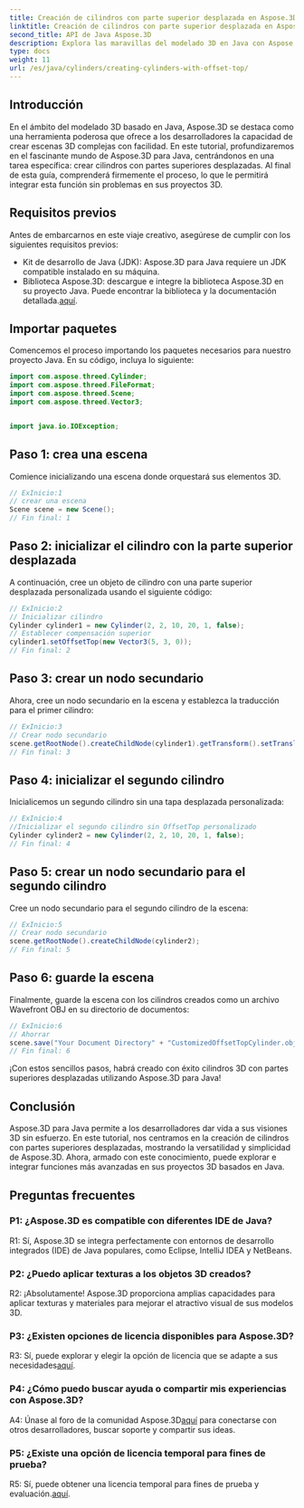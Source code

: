 ```yaml
---
title: Creación de cilindros con parte superior desplazada en Aspose.3D para Java
linktitle: Creación de cilindros con parte superior desplazada en Aspose.3D para Java
second_title: API de Java Aspose.3D
description: Explora las maravillas del modelado 3D en Java con Aspose.3D. Aprenda a crear cilindros cautivadores con tapas desplazadas sin esfuerzo.
type: docs
weight: 11
url: /es/java/cylinders/creating-cylinders-with-offset-top/
---
```

## Introducción

En el ámbito del modelado 3D basado en Java, Aspose.3D se destaca como una herramienta poderosa que ofrece a los desarrolladores la capacidad de crear escenas 3D complejas con facilidad. En este tutorial, profundizaremos en el fascinante mundo de Aspose.3D para Java, centrándonos en una tarea específica: crear cilindros con partes superiores desplazadas. Al final de esta guía, comprenderá firmemente el proceso, lo que le permitirá integrar esta función sin problemas en sus proyectos 3D.

## Requisitos previos

Antes de embarcarnos en este viaje creativo, asegúrese de cumplir con los siguientes requisitos previos:

- Kit de desarrollo de Java (JDK): Aspose.3D para Java requiere un JDK compatible instalado en su máquina.
- Biblioteca Aspose.3D: descargue e integre la biblioteca Aspose.3D en su proyecto Java. Puede encontrar la biblioteca y la documentación detallada.[aquí](https://releases.aspose.com/3d/java/).

## Importar paquetes

Comencemos el proceso importando los paquetes necesarios para nuestro proyecto Java. En su código, incluya lo siguiente:

```java
import com.aspose.threed.Cylinder;
import com.aspose.threed.FileFormat;
import com.aspose.threed.Scene;
import com.aspose.threed.Vector3;


import java.io.IOException;
```

## Paso 1: crea una escena

Comience inicializando una escena donde orquestará sus elementos 3D.

```java
// ExInicio:1
// crear una escena
Scene scene = new Scene();
// Fin final: 1
```

## Paso 2: inicializar el cilindro con la parte superior desplazada

A continuación, cree un objeto de cilindro con una parte superior desplazada personalizada usando el siguiente código:

```java
// ExInicio:2
// Inicializar cilindro
Cylinder cylinder1 = new Cylinder(2, 2, 10, 20, 1, false);
// Establecer compensación superior
cylinder1.setOffsetTop(new Vector3(5, 3, 0));
// Fin final: 2
```

## Paso 3: crear un nodo secundario

Ahora, cree un nodo secundario en la escena y establezca la traducción para el primer cilindro:

```java
// ExInicio:3
// Crear nodo secundario
scene.getRootNode().createChildNode(cylinder1).getTransform().setTranslation(10, 0, 0);
// Fin final: 3
```

## Paso 4: inicializar el segundo cilindro

Inicialicemos un segundo cilindro sin una tapa desplazada personalizada:

```java
// ExInicio:4
//Inicializar el segundo cilindro sin OffsetTop personalizado
Cylinder cylinder2 = new Cylinder(2, 2, 10, 20, 1, false);
// Fin final: 4
```

## Paso 5: crear un nodo secundario para el segundo cilindro

Cree un nodo secundario para el segundo cilindro de la escena:

```java
// ExInicio:5
// Crear nodo secundario
scene.getRootNode().createChildNode(cylinder2);
// Fin final: 5
```

## Paso 6: guarde la escena

Finalmente, guarde la escena con los cilindros creados como un archivo Wavefront OBJ en su directorio de documentos:

```java
// ExInicio:6
// Ahorrar
scene.save("Your Document Directory" + "CustomizedOffsetTopCylinder.obj", FileFormat.WAVEFRONTOBJ);
// Fin final: 6
```

¡Con estos sencillos pasos, habrá creado con éxito cilindros 3D con partes superiores desplazadas utilizando Aspose.3D para Java!

## Conclusión

Aspose.3D para Java permite a los desarrolladores dar vida a sus visiones 3D sin esfuerzo. En este tutorial, nos centramos en la creación de cilindros con partes superiores desplazadas, mostrando la versatilidad y simplicidad de Aspose.3D. Ahora, armado con este conocimiento, puede explorar e integrar funciones más avanzadas en sus proyectos 3D basados en Java.

## Preguntas frecuentes

### P1: ¿Aspose.3D es compatible con diferentes IDE de Java?

R1: Sí, Aspose.3D se integra perfectamente con entornos de desarrollo integrados (IDE) de Java populares, como Eclipse, IntelliJ IDEA y NetBeans.

### P2: ¿Puedo aplicar texturas a los objetos 3D creados?

R2: ¡Absolutamente! Aspose.3D proporciona amplias capacidades para aplicar texturas y materiales para mejorar el atractivo visual de sus modelos 3D.

### P3: ¿Existen opciones de licencia disponibles para Aspose.3D?

 R3: Sí, puede explorar y elegir la opción de licencia que se adapte a sus necesidades[aquí](https://purchase.aspose.com/buy).

### P4: ¿Cómo puedo buscar ayuda o compartir mis experiencias con Aspose.3D?

 A4: Únase al foro de la comunidad Aspose.3D[aquí](https://forum.aspose.com/c/3d/18) para conectarse con otros desarrolladores, buscar soporte y compartir sus ideas.

### P5: ¿Existe una opción de licencia temporal para fines de prueba?

 R5: Sí, puede obtener una licencia temporal para fines de prueba y evaluación.[aquí](https://purchase.aspose.com/temporary-license/).